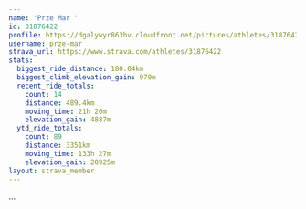 ```yaml
---
name: 'Prze Mar '
id: 31876422
profile: https://dgalywyr863hv.cloudfront.net/pictures/athletes/31876422/22548952/4/large.jpg
username: prze-mar
strava_url: https://www.strava.com/athletes/31876422
stats:
  biggest_ride_distance: 180.04km
  biggest_climb_elevation_gain: 979m
  recent_ride_totals:
    count: 14
    distance: 489.4km
    moving_time: 21h 20m
    elevation_gain: 4887m
  ytd_ride_totals:
    count: 89
    distance: 3351km
    moving_time: 133h 27m
    elevation_gain: 20925m
layout: strava_member
--- 
```

...

